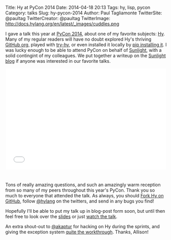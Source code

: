 Title: Hy at PyCon 2014
Date: 2014-04-18 20:13
Tags: hy, lisp, pycon
Category: talks
Slug: hy-pycon-2014
Author: Paul Tagliamonte
TwitterSite: @paultag
TwitterCreator: @paultag
TwitterImage: http://docs.hylang.org/en/latest/_images/cuddles.png


I gave a talk this year at [PyCon 2014](https://us.pycon.org/2014/), about one
of my favorite subjects: [Hy](http://hylang.org/). Many of my regular readers
will have no doubt explored Hy's thriving
[GitHub org](http://github.com/hylang), played with
[try-hy](http://try-hy.appspot.com/), or even installed it locally by
[pip installing it](https://pypi.python.org/pypi/hy). I was lucky enough to
be able to attend PyCon on behalf of [Sunlight](http://sunlightfoundation.com/),
with a solid contingint of my colleagues. We put together a writeup on the
[Sunlight blog](http://sunlightfoundation.com/blog/2014/04/18/sunlight-at-pycon-2014/)
if anyone was interested in our favorite talks.

<div class="video" style="width: 500px; height: 340px; margin: 0 auto;">
    <iframe width="500" height="315" src="//www.youtube.com/embed/AmMaN1AokTI" frameborder="0" allowfullscreen></iframe>
</div>

Tons of really amazing questions, and such an amazingly warm reception from
so many of my peers throughout this year's PyCon. Thank you so much to
everyone that attended the talk. As always, you should
[Fork Hy on GitHub](https://github.com/hylang/hy),
follow [@hylang](https://twitter.com/hylang) on the twitters, and
send in any bugs you find!

Hopefully I'll be able to put my talk up in blog-post form soon, but until then
feel free to look over the [slides](http://slides.pault.ag/hy.html) or just
[watch the talk](https://www.youtube.com/watch?v=AmMaN1AokTI).

An extra shout-out to [@akaptur](https://twitter.com/akaptur) for hacking on
Hy during the sprints, and giving the exception system
[quite the workthrough](https://github.com/hylang/hy/pull/556).
Thanks, Allison!

